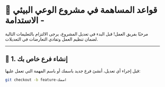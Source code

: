 # 🤝 قواعد المساهمة في مشروع الوعي البيئي - الاستدامة

مرحبًا بفريق العمل! قبل البدء في تعديل المشروع، يرجى الالتزام بالتعليمات التالية لضمان تنظيم العمل وتفادي التعارضات في التعديلات.

---

## 🧩 1. إنشاء فرع خاص بك
قبل إجراء أي تعديل، أنشئ فرع جديد باسمك أو باسم المهمة التي تعمل عليها:

```bash
git checkout -b feature-اسمك
